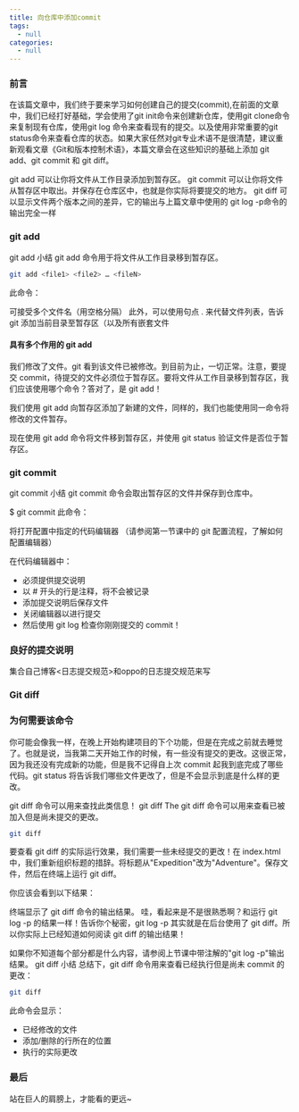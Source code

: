 ```yaml
---
title: 向仓库中添加commit
tags:
  - null
categories:
  - null
---
```


### 前言

在该篇文章中，我们终于要来学习如何创建自己的提交(commit),在前面的文章中，我们已经打好基础，学会使用了git init命令来创建新仓库，使用git clone命令来复制现有仓库，使用git log 命令来查看现有的提交。以及使用非常重要的git status命令来查看仓库的状态。如果大家任然对git专业术语不是很清楚，建议重新观看文章《Git和版本控制术语》，本篇文章会在这些知识的基础上添加 git add、git commit 和 git diff。

git add 可以让你将文件从工作目录添加到暂存区。
git commit 可以让你将文件从暂存区中取出。并保存在仓库区中，也就是你实际将要提交的地方。
git diff 可以显示文件两个版本之间的差异，它的输出与上篇文章中使用的 git log -p命令的输出完全一样

### git add

git add 小结
git add 命令用于将文件从工作目录移到暂存区。

```bash
git add <file1> <file2> … <fileN>
```

此命令：

可接受多个文件名（用空格分隔）
此外，可以使用句点 . 来代替文件列表，告诉 git 添加当前目录至暂存区（以及所有嵌套文件

#### 具有多个作用的 git add

我们修改了文件。git 看到该文件已被修改。到目前为止，一切正常。注意，要提交 commit，待提交的文件必须位于暂存区。要将文件从工作目录移到暂存区，我们应该使用哪个命令？答对了，是 git add！

我们使用 git add 向暂存区添加了新建的文件，同样的，我们也能使用同一命令将修改的文件暂存。

现在使用 git add 命令将文件移到暂存区，并使用 git status 验证文件是否位于暂存区。


### git commit

git commit 小结
git commit 命令会取出暂存区的文件并保存到仓库中。

$ git commit
此命令：

将打开配置中指定的代码编辑器
（请参阅第一节课中的 git 配置流程，了解如何配置编辑器）

在代码编辑器中：

- 必须提供提交说明
- 以 # 开头的行是注释，将不会被记录
- 添加提交说明后保存文件
- 关闭编辑器以进行提交
- 然后使用 git log 检查你刚刚提交的 commit！


### 良好的提交说明

集合自己博客<日志提交规范>和oppo的日志提交规范来写

### Git diff


### 为何需要该命令

你可能会像我一样，在晚上开始构建项目的下个功能，但是在完成之前就去睡觉了。也就是说，当我第二天开始工作的时候，有一些没有提交的更改。这很正常，因为我还没有完成新的功能，但是我不记得自上次 commit 起我到底完成了哪些代码。git status 将告诉我们哪些文件更改了，但是不会显示到底是什么样的更改。

git diff 命令可以用来查找此类信息！
git diff
The git diff 命令可以用来查看已被加入但是尚未提交的更改。

```bash
git diff
```

要查看 git diff 的实际运行效果，我们需要一些未经提交的更改！在 index.html 中，我们重新组织标题的措辞。将标题从"Expedition"改为"Adventure"。保存文件，然后在终端上运行 git diff。

你应该会看到以下结果：

终端显示了 git diff 命令的输出结果。
哇，看起来是不是很熟悉啊？和运行 git log -p 的结果一样！告诉你个秘密，git log -p 其实就是在后台使用了 git diff。所以你实际上已经知道如何阅读 git diff 的输出结果！

如果你不知道每个部分都是什么内容，请参阅上节课中带注解的"git log -p"输出结果。
git diff 小结
总结下，git diff 命令用来查看已经执行但是尚未 commit 的更改：

```bash
git diff
```

此命令会显示：

- 已经修改的文件
- 添加/删除的行所在的位置
- 执行的实际更改


### 最后

站在巨人的肩膀上，才能看的更远~
